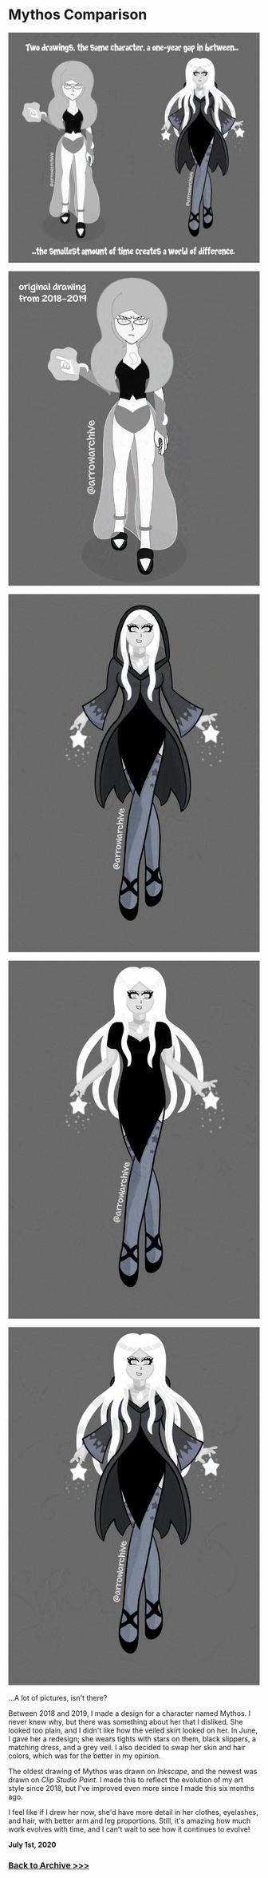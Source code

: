 # Mythos Comparison

<img src="https://raw.githubusercontent.com/arrowarchive/The-Arrowarchive/master/docs/images/SPACE/mythoscompare.png" alt="old vs new"
     onContextMenu="return false;">

<img src="https://raw.githubusercontent.com/arrowarchive/The-Arrowarchive/master/docs/images/SPACE/oldmythos.png" alt="Why did I like this design?"
     onContextMenu="return false;">
     
<img src="https://raw.githubusercontent.com/arrowarchive/The-Arrowarchive/master/docs/images/SPACE/mythos1.png" alt="in the hood"
     onContextMenu="return false;">
     
<img src="https://raw.githubusercontent.com/arrowarchive/The-Arrowarchive/master/docs/images/SPACE/mythos2.png" alt="hood down"
     onContextMenu="return false;">
     
<img src="https://raw.githubusercontent.com/arrowarchive/The-Arrowarchive/master/docs/images/SPACE/mythos3.png" alt="hoodless"
     onContextMenu="return false;">
     
...A lot of pictures, isn't there?

Between 2018 and 2019, I made a design for a character named Mythos. I never knew why, but there was something about her that I disliked. She looked too plain, and I didn't like how the veiled skirt looked on her. In June, I gave her a redesign; she wears tights with stars on them, black slippers, a matching dress, and a grey veil. I also decided to swap her skin and hair colors, which was for the better in my opinion.

The oldest drawing of Mythos was drawn on *Inkscape*, and the newest was drawn on *Clip Studio Paint*. I made this to reflect the evolution of my art style since 2018, but I've improved even more since I made this six months ago. 

I feel like if I drew her now, she'd have more detail in her clothes, eyelashes, and hair, with better arm and leg proportions. Still, it's amazing how much work evolves with time, and I can't wait to see how it continues to evolve!

**July 1st, 2020**

### [Back to Archive >>>](https://arrowarchive.github.io/The-Arrowarchive/gallery)
